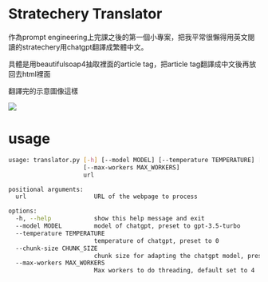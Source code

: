 # Stratechery Translator

作為prompt engineering上完課之後的第一個小專案，把我平常很懶得用英文閱讀的stratechery用chatgpt翻譯成繁體中文。

具體是用beautifulsoap4抽取裡面的article tag，把article tag翻譯成中文後再放回去html裡面

翻譯完的示意圖像這樣

![](https://imgur.com/a/KK6iXEE)


# usage
```bash
usage: translator.py [-h] [--model MODEL] [--temperature TEMPERATURE] [--chunk-size CHUNK_SIZE]
                     [--max-workers MAX_WORKERS]
                     url

positional arguments:
  url                   URL of the webpage to process

options:
  -h, --help            show this help message and exit
  --model MODEL         model of chatgpt, preset to gpt-3.5-turbo
  --temperature TEMPERATURE
                        temperature of chatgpt, preset to 0
  --chunk-size CHUNK_SIZE
                        chunk size for adapting the chatgpt model, preset to 3500
  --max-workers MAX_WORKERS
                        Max workers to do threading, default set to 4
```